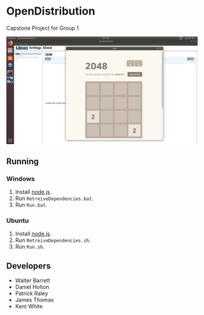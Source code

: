 OpenDistribution
==============

Capstone Project for Group 1

![OpenDistribution running on Ubuntu](OpenDistributionOnUbuntu.png)

Running
-------

### Windows

1. Install [node.js](https://nodejs.org/en/).
2. Run `RetreiveDependencies.bat`.
3. Run `Run.bat`.

### Ubuntu

1. Install [node.js](https://nodejs.org/en/).
2. Run `RetreiveDependencies.sh`.
3. Run `Run.sh`.

Developers
----------

* Walter Barrett
* Daniel Holton
* Patrick Raley
* James Thomas
* Kent White
